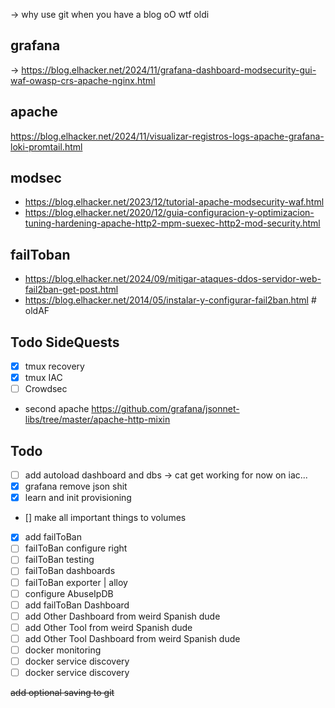 -> why use git when you have a blog oO wtf oldi  
## grafana
-> https://blog.elhacker.net/2024/11/grafana-dashboard-modsecurity-gui-waf-owasp-crs-apache-nginx.html

## apache
https://blog.elhacker.net/2024/11/visualizar-registros-logs-apache-grafana-loki-promtail.html

## modsec
- https://blog.elhacker.net/2023/12/tutorial-apache-modsecurity-waf.html
- https://blog.elhacker.net/2020/12/guia-configuracion-y-optimizacion-tuning-hardening-apache-http2-mpm-suexec-http2-mod-security.html
## failToban
- https://blog.elhacker.net/2024/09/mitigar-ataques-ddos-servidor-web-fail2ban-get-post.html
- https://blog.elhacker.net/2014/05/instalar-y-configurar-fail2ban.html # oldAF

## Todo SideQuests
- [x] tmux recovery
- [x] tmux IAC
- [ ] Crowdsec
- second apache https://github.com/grafana/jsonnet-libs/tree/master/apache-http-mixin

## Todo
- [ ] add autoload dashboard and dbs ->  cat get working for now on iac...
- [x] grafana remove json shit
- [x] learn and init provisioning
- [] make all important things to volumes
- [x] add failToBan
- [ ] failToBan configure right
- [ ] failToBan testing
- [ ] failToBan dashboards
- [ ] failToBan exporter | alloy
- [ ] configure AbuseIpDB
- [ ] add failToBan Dashboard
- [ ] add Other Dashboard from weird Spanish dude
- [ ] add Other Tool from weird Spanish dude
- [ ] add Other Tool Dashboard from weird Spanish dude
- [ ] docker monitoring
- [ ] docker service discovery
- [ ] docker service discovery

~~add optional saving to git~~